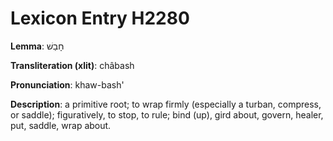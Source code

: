 # Lexicon Entry H2280

**Lemma**: חָבַשׁ

**Transliteration (xlit)**: châbash

**Pronunciation**: khaw-bash'

**Description**:
a primitive root; to wrap firmly (especially a turban, compress, or saddle); figuratively, to stop, to rule; bind (up), gird about, govern, healer, put, saddle, wrap about.
